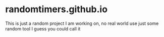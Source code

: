 # randomtimers.github.io
This is just a random project I am working on, no real world use just some random tool I guess you could call it